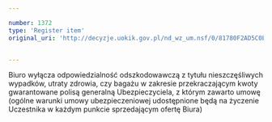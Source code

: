 ```yaml
---

number: 1372
type: 'Register item'
original_uri: 'http://decyzje.uokik.gov.pl/nd_wz_um.nsf/0/81780F2AD5C0E05DC12574470042F540?OpenDocument'


---
```


Biuro wyłącza odpowiedzialność odszkodowawczą z tytułu nieszczęśliwych wypadków, utraty zdrowia, czy bagażu w zakresie przekraczającym kwoty gwarantowane polisą generalną Ubezpieczyciela, z którym zawarto umowę (ogólne warunki umowy ubezpieczeniowej udostępnione będą na życzenie Uczestnika w każdym punkcie sprzedającym ofertę Biura)
